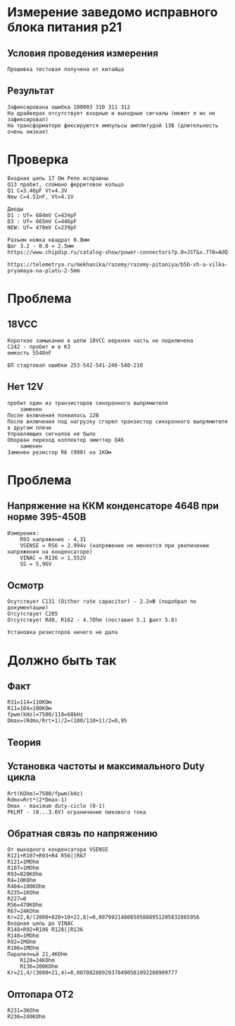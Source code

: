 # Измерение заведомо исправного блока питания p21
## Условия проведения измерения
	Прошивка тестовая получена от китайца
## Результат
	Зафиксирована ошибка 100003 310 311 312
	На драйверах отсутствует входные и выходные сигналы (может я их не зафиксировал)
	На трансформаторе фиксируются импульсы амплитудой 13В (длительность очень низкая)

# Проверка
	Входная цепь 17 Ом Реле исправны
	Q13 пробит, сломано ферритовое кольцо
	Q1 C=3.46pF Vt=4.3V
	New C=4.51nF, Vt=4.1V

	Диоды
	D1 : Uf= 684mV C=434pF
	D3 : Uf= 665mV C=446pF
	NEW: Uf= 470mV C=239pF

	Разъем ножка квадрат 0.8мм
	Шаг 3.2 - 0.8 = 2.5мм
	https://www.chipdip.ru/catalog-show/power-connectors?p.0=JST&x.778=AdQ

	https://telemetrya.ru/mekhanika/razemy/razemy-pitaniya/b5b-xh-a-vilka-pryamaya-na-platu-2-5mm

# Проблема  
##	18VCC
	Короткое замыкание в цепи 18VCC верхняя часть не подключена
	С242 - пробит и в КЗ
	емкость 5548nF

	БП стартовал ошибки 253-542-541-246-540-210

## Нет 12V 
	пробит один из транзисторов синхронного выпрямителя 
		заменен
	После включения появилось 12В
	После включения под нагрузку сгорел транзистор синхронного выпрямителя в другом плече
	Управляющих сигналов не было 
	Оборван переход коллектор эмиттер Q46
		заменен
	Заменен резистор R6 (990) на 1КОм

# Проблема 
## Напряжение на ККМ конденсаторе 464В при норме 395-450В
	Измерения:
		R93 напряжение - 4,31
		VSENSE = R56 = 2.994v (напряжение не меняется при увеличении напряжения на конденсаторе)
		VINAC = R136 = 1,552V  
		SS = 5,96V
## Осмотр
	Осутствует С131 (Dither rate capacitor) - 2.2нФ (подобрал по документации)
	Отсутствует С205
	Отсутствует R40, R162 - 4.7Ohm (поставил 5.1 факт 5.8)

	Установка резисторов ничего не дала


# Должно быть так
## Факт
	R31=114=110КОм
	R11=104=100КОм
	fpwm(kHz)=7500/110=68kHz
	Dmax=(Rdmx/Rrt+1)/2=(100/110+1)/2=0,95
## Теория
## Установка частоты и максимального Duty цикла
	Rrt(KOhm)=7500/fpwm(kHz)
	Rdmx=Rrt*(2*Dmax-1)
	Dmax - maximum duty-cicle (0-1)
	PKLMT - (0...3.6V) ограничение пикового тока
## Обратная связь по напряжению
	От выходного конденсатора VSENSE
	R121+R107+R93+R4 R56||R67
	R121=1MOhm
	R107=1MOhm
	R93=820KOhm
	R4=10KOhm
	R404=100KOhm
	R235=1KOhm
	R227=0
	R56=470KOhm
	R67=24KOhm
	Kr=22,8/(2000+820+10+22,8)=0,00799214806505888951205832865956
	Входная цепь до VINAC
	R148+R92+R106 R128||R136
	R148=1MOhm
	R92=1MOhm
	R106=1MOhm
	Паралелньй 21,4KOhm
		R128=24KOhm
		R136=200KOhm
	Kr=21,4/(3000+21,4)=0,00708280929370490501092208909777
## Оптопара OT2
	R231=3KOhm
	R236=240KOhm

